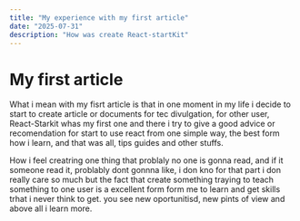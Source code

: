 ```yaml
---
title: "My experience with my first article"
date: "2025-07-31"
description: "How was create React-startKit"
---
```


# My first article

What i mean with my fisrt article is that in one moment in my life i decide to start to create article or documents for tec divulgation, for other user, React-Starkit whas my first one and there i try to give a good advice or recomendation for start to use react from one simple way, the best form  how i learn, and that was all, tips guides and other stuffs.

How i feel creatring one thing that problaly no one is gonna read, and if it someone read it, problably dont gonnna like, i don kno for that part i don really care so much but the fact that create something traying to teach something to one user is a excellent form form me to learn and get skills trhat i never think to get. you see new oportunitisd, new pints of view and above all i learn more.
